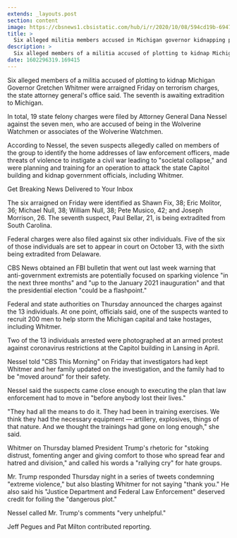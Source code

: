 ```yaml
--- 
extends: _layouts.post 
section: content 
image: https://cbsnews1.cbsistatic.com/hub/i/r/2020/10/08/594cd19b-6947-48ea-998e-7ac18fcc9720/thumbnail/1200x630/217f05c651927aaac6bf638a96bcf0a1/whitmer.jpg 
title: > 
  Six alleged militia members accused in Michigan governor kidnapping plot arraigned on terrorism charges 
description: > 
  Six alleged members of a militia accused of plotting to kidnap Michigan Governor Gretchen Whitmer were arraigned Friday on terrorism charges, the state attorney general's office said.In total, 19 state felony charges were filed by Attorney General Dana Nessel against the seven men, who are accused of being in the Wolverine Watchmen or associates of the Wolverine Watchmen.Federal and state authorities on Thursday announced the charges against the 13 individuals.Nessel said the suspects came close enough to executing the plan that law enforcement had to move in "before anybody lost their lives."He also said his "Justice Department and Federal Law Enforcement" deserved credit for foiling the "dangerous plot." 
date: 1602296319.169415 
--- 
```

Six alleged members of a militia accused of plotting to kidnap Michigan Governor Gretchen Whitmer were arraigned Friday on terrorism charges, the state attorney general's office said. The seventh is awaiting extradition to Michigan.

In total, 19 state felony charges were filed by Attorney General Dana Nessel against the seven men, who are accused of being in the Wolverine Watchmen or associates of the Wolverine Watchmen.

According to Nessel, the seven suspects allegedly called on members of the group to identify the home addresses of law enforcement officers, made threats of violence to instigate a civil war leading to "societal collapse," and were planning and training for an operation to attack the state Capitol building and kidnap government officials, including Whitmer.

Get Breaking News Delivered to Your Inbox

The six arraigned on Friday were identified as Shawn Fix, 38; Eric Molitor, 36; Michael Null, 38; William Null, 38; Pete Musico, 42; and Joseph Morrison, 26. The seventh suspect, Paul Bellar, 21, is being extradited from South Carolina.

Federal charges were also filed against six other individuals. Five of the six of those individuals are set to appear in court on October 13, with the sixth being extradited from Delaware.

CBS News obtained an FBI bulletin that went out last week warning that anti-government extremists are potentially focused on sparking violence "in the next three months" and "up to the January 2021 inauguration" and that the presidential election "could be a flashpoint."

Federal and state authorities on Thursday announced the charges against the 13 individuals. At one point, officials said, one of the suspects wanted to recruit 200 men to help storm the Michigan capital and take hostages, including Whitmer.

Two of the 13 individuals arrested were photographed at an armed protest against coronavirus restrictions at the Capitol building in Lansing in April.

Nessel told "CBS This Morning" on Friday that investigators had kept Whitmer and her family updated on the investigation, and the family had to be "moved around" for their safety.

Nessel said the suspects came close enough to executing the plan that law enforcement had to move in "before anybody lost their lives."

"They had all the means to do it. They had been in training exercises. We think they had the necessary equipment — artillery, explosives, things of that nature. And we thought the trainings had gone on long enough," she said.

Whitmer on Thursday blamed President Trump's rhetoric for "stoking distrust, fomenting anger and giving comfort to those who spread fear and hatred and division," and called his words a "rallying cry" for hate groups.

Mr. Trump responded Thursday night in a series of tweets condemning "extreme violence," but also blasting Whitmer for not saying "thank you." He also said his "Justice Department and Federal Law Enforcement" deserved credit for foiling the "dangerous plot."

Nessel called Mr. Trump's comments "very unhelpful."

Jeff Pegues and Pat Milton contributed reporting.